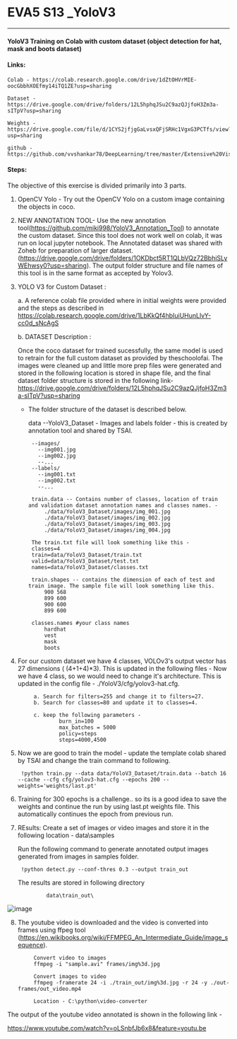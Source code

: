# EVA5 S13 _YoloV3
________
#### YoloV3 Training on Colab with custom dataset (object detection for hat, mask and boots dataset)

#### Links:

    Colab - https://colab.research.google.com/drive/1dZtOHVrMIE-oocGbbhXOEfmy14iTQ1ZE?usp=sharing

    Dataset - https://drive.google.com/drive/folders/12L5hphqJSu2C9azQJjfoH3Zm3a-sITpV?usp=sharing

    Weights - https://drive.google.com/file/d/1CYS2jfjgGaLvsxQFjSRHc1VgxG3PCTfs/view?usp=sharing

    github - https://github.com/vvshankar78/DeepLearning/tree/master/Extensive%20VisionAI%20(EVA5)/13_yolo_v2



#### Steps:
The objective of this exercise is divided primarily into 3 parts.
1. OpenCV Yolo - Try out the OpenCV Yolo on a custom image containing the objects in coco.
2. NEW ANNOTATION TOOL- Use the new annotation tool(https://github.com/miki998/YoloV3_Annotation_Tool) to annotate the custom dataset. Since this tool does not work well on colab, it was run on local jupyter notebook. The Annotated dataset was shared with Zoheb for preparation of larger dataset. (https://drive.google.com/drive/folders/1OKDbct5RT1QLbVQz72BbhiSLyWEhwsy0?usp=sharing). The output folder structure and file names of this tool is in the same format as accepted by Yolov3.

3. YOLO V3 for Custom Dataset :

    a. A reference colab file provided where in initial weights were provided and the steps as described in https://colab.research.google.com/drive/1LbKkQf4hbIuiUHunLlvY-cc0d_sNcAgS

    b. DATASET Description :

    Once the coco dataset for trained sucessfully, the same model is used to retrain for the full custom dataset as provided by theschoolofai. The images were cleaned up and little more prep files were generated and stored in the following location          is stored in shape file, and the final dataset folder structure is stored in the following link- https://drive.google.com/drive/folders/12L5hphqJSu2C9azQJjfoH3Zm3a-sITpV?usp=sharing

     - The folder structure of the dataset is described below.      

        data
          --YoloV3_Dataset - Images and labels folder - this is created by annotation tool and shared by TSAI.

            --images/
              --img001.jpg
              --img002.jpg
              --...
            --labels/
              --img001.txt
              --img002.txt
              --...

            train.data -- Contains number of classes, location of train and validation dataset annotation names and classes names. -
                ./data/YoloV3_Dataset/images/img_001.jpg
                ./data/YoloV3_Dataset/images/img_002.jpg
                ./data/YoloV3_Dataset/images/img_003.jpg
                ./data/YoloV3_Dataset/images/img_004.jpg

            The train.txt file will look something like this -
            classes=4
            train=data/YoloV3_Dataset/train.txt
            valid=data/YoloV3_Dataset/test.txt
            names=data/YoloV3_Dataset/classes.txt

            train.shapes -- contains the dimension of each of test and train image. The sample file will look something like this.
                900 568
                899 600
                900 600
                899 600

            classes.names #your class names
                hardhat
                vest
                mask
                boots


4. For our custom dataset we have 4 classes, VOLOv3's output vector has 27 dimensions ( (4+1+4)*3). This is updated in the following files -
Now we have 4 class, so we would need to change it's architecture.
This is updated in the config file - ./YoloV3/cfg/yolov3-hat.cfg.

            a. Search for filters=255 and change it to filters=27.
            b. Search for classes=80 and update it to classes=4.

            c. keep the following parameters -
                    burn_in=100
                    max_batches = 5000
                    policy=steps
                    steps=4000,4500



5. Now we are good to train the model -
    update the template colab shared by TSAI and change the train command to following.

        !python train.py --data data/YoloV3_Dataset/train.data --batch 16 --cache --cfg cfg/yolov3-hat.cfg --epochs 200 --weights='weights/last.pt'


6. Training for 300 epochs is a challenge.. so its is a good idea to save the weights and continue the run by using last.pt weights file. This automatically continues the epoch from previous run.

7. REsults:
    Create a set of images or video images and store it in the following location  -
                    data\samples

    Run the following command to generate annotated output images generated from images in samples folder.

        !python detect.py --conf-thres 0.3 --output train_out

    The results are stored in following directory

                data\train_out\

![image](https://github.com/vvshankar78/DeepLearning/blob/master/Extensive%20VisionAI%20(EVA5)/13_yolo_v2/train_out%20(1)%20-%20images/img-15.jpg)

8. The youtube video is downloaded and the video is converted into frames using ffpeg tool (https://en.wikibooks.org/wiki/FFMPEG_An_Intermediate_Guide/image_sequence).


            Convert video to images
            ffmpeg -i "sample.avi" frames/img%3d.jpg

            Convert images to video
            ffmpeg -framerate 24 -i ./train_out/img%3d.jpg -r 24 -y ./out-frames/out_video.mp4

            Location - C:\python\video-converter

The output of the youtube video annotated is shown in the following link -

https://www.youtube.com/watch?v=oLSnbfJb6x8&feature=youtu.be
